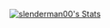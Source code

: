 [![slenderman00's Stats](https://github-readme-stats.vercel.app/api?username=slenderman00&theme=dark&show_icons=true&hide_border=true&count_private=true)](https://joar.me)
